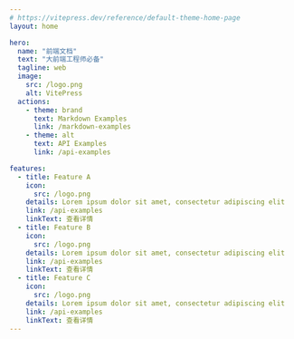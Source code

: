 ```yaml
---
# https://vitepress.dev/reference/default-theme-home-page
layout: home

hero:
  name: "前端文档"
  text: "大前端工程师必备"
  tagline: web
  image:
    src: /logo.png
    alt: VitePress
  actions:
    - theme: brand
      text: Markdown Examples
      link: /markdown-examples
    - theme: alt
      text: API Examples
      link: /api-examples

features:
  - title: Feature A
    icon:
      src: /logo.png
    details: Lorem ipsum dolor sit amet, consectetur adipiscing elit
    link: /api-examples
    linkText: 查看详情
  - title: Feature B
    icon:
      src: /logo.png
    details: Lorem ipsum dolor sit amet, consectetur adipiscing elit
    link: /api-examples
    linkText: 查看详情
  - title: Feature C
    icon:
      src: /logo.png
    details: Lorem ipsum dolor sit amet, consectetur adipiscing elit
    link: /api-examples
    linkText: 查看详情
---
```


<confetti />
<VisitorPanel />
